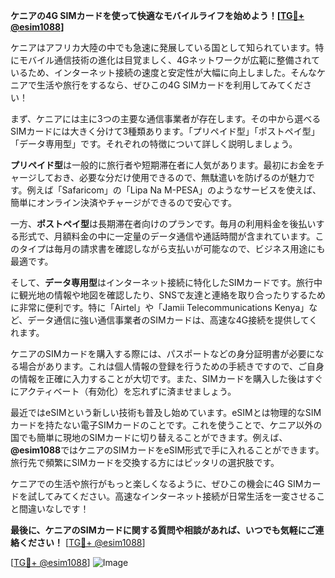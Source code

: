 **ケニアの4G SIMカードを使って快適なモバイルライフを始めよう！[[TG💪+ @esim1088](https://t.me/s/esim1088)]**

ケニアはアフリカ大陸の中でも急速に発展している国として知られています。特にモバイル通信技術の進化は目覚ましく、4Gネットワークが広範に整備されているため、インターネット接続の速度と安定性が大幅に向上しました。そんなケニアで生活や旅行をするなら、ぜひこの4G SIMカードを利用してみてください！

まず、ケニアには主に3つの主要な通信事業者が存在します。その中から選べるSIMカードには大きく分けて3種類あります。「プリペイド型」「ポストペイ型」「データ専用型」です。それぞれの特徴について詳しく説明しましょう。

**プリペイド型**は一般的に旅行者や短期滞在者に人気があります。最初にお金をチャージしておき、必要な分だけ使用できるので、無駄遣いを防げるのが魅力です。例えば「Safaricom」の「Lipa Na M-PESA」のようなサービスを使えば、簡単にオンライン決済やチャージができるので安心です。

一方、**ポストペイ型**は長期滞在者向けのプランです。毎月の利用料金を後払いする形式で、月額料金の中に一定量のデータ通信や通話時間が含まれています。このタイプは毎月の請求書を確認しながら支払いが可能なので、ビジネス用途にも最適です。

そして、**データ専用型**はインターネット接続に特化したSIMカードです。旅行中に観光地の情報や地図を確認したり、SNSで友達と連絡を取り合ったりするために非常に便利です。特に「Airtel」や「Jamii Telecommunications Kenya」など、データ通信に強い通信事業者のSIMカードは、高速な4G接続を提供してくれます。

ケニアのSIMカードを購入する際には、パスポートなどの身分証明書が必要になる場合があります。これは個人情報の登録を行うための手続きですので、ご自身の情報を正確に入力することが大切です。また、SIMカードを購入した後はすぐにアクティベート（有効化）を忘れずに済ませましょう。

最近ではeSIMという新しい技術も普及し始めています。eSIMとは物理的なSIMカードを持たない電子SIMカードのことです。これを使うことで、ケニア以外の国でも簡単に現地のSIMカードに切り替えることができます。例えば、**@esim1088**ではケニアのSIMカードをeSIM形式で手に入れることができます。旅行先で頻繁にSIMカードを交換する方にはピッタリの選択肢です。

ケニアでの生活や旅行がもっと楽しくなるように、ぜひこの機会に4G SIMカードを試してみてください。高速なインターネット接続が日常生活を一変させること間違いなしです！

**最後に、ケニアのSIMカードに関する質問や相談があれば、いつでも気軽にご連絡ください！** [[TG💪+ @esim1088](https://t.me/s/esim1088)] 

[[TG💪+ @esim1088](https://t.me/s/esim1088)] ![Image](https://i.postimg.cc/Y0z9fWf4/image.png)